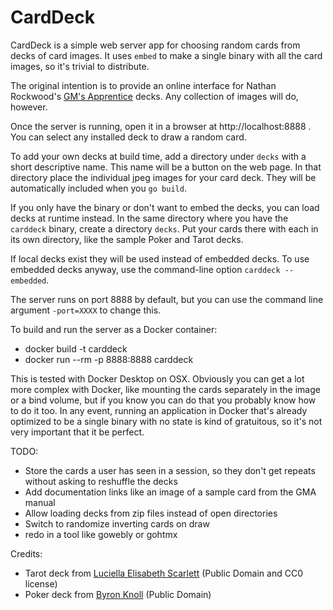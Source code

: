 # CardDeck

CardDeck is a simple web server app for choosing random cards from decks of card images. It uses `embed` to make a
single binary with all the card images, so it's trivial to distribute.

The original intention is to provide an online interface for Nathan Rockwood's
[GM's Apprentice](https://www.drivethrurpg.com/product/125685/The-GameMasters-Apprentice-Base-Deck) decks. Any collection of images will do, however.

Once the server is running, open it in a browser at http://localhost:8888 . You can select any installed deck to draw a random card.

To add your own decks at build time, add a directory under `decks` with a short descriptive name. This name will be a button on
the web page. In that directory place the individual jpeg images for your card deck. They will be automatically included when you `go build`.

If you only have the binary or don't want to embed the decks, you can load decks at runtime instead. In the same directory
where you have the `carddeck` binary, create a directory `decks`. Put your cards there with each in its own directory,
like the sample Poker and Tarot decks.

If local decks exist they will be used instead of embedded decks. To use embedded decks anyway, use the command-line option `carddeck --embedded`.

The server runs on port 8888 by default, but you can use the command line argument `-port=XXXX` to change this.

To build and run the server as a Docker container:
* docker build -t carddeck
* docker run --rm -p 8888:8888 carddeck

This is tested with Docker Desktop on OSX. Obviously you can get a lot more complex with Docker, like mounting the cards
separately in the image or a bind volume, but if you know you can do that you probably know how to do it too. In any
event, running an application in Docker that's already optimized to be a single binary with no state is kind of gratuitous,
so it's not very important that it be perfect.

TODO:
* Store the cards a user has seen in a session, so they don't get repeats without asking to reshuffle the decks
* Add documentation links like an image of a sample card from the GMA manual
* Allow loading decks from zip files instead of open directories
* Switch to randomize inverting cards on draw
* redo in a tool like gowebly or gohtmx

Credits:
* Tarot deck from [Luciella Elisabeth Scarlett](https://luciellaes.itch.io/rider-waite-smith-tarot-cards-cc0) (Public Domain and CC0 license)
* Poker deck from [Byron Knoll](http://byronknoll.blogspot.com/2011/03/vector-playing-cards.html) (Public Domain)
